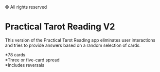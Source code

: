 © All rights reserved  

# Practical Tarot Reading V2

This version of the Practical Tarot Reading app eliminates user interactions and tries to provide answers based on a random selection of cards.

*78 cards  
*Three or five-card spread  
*Includes reversals   


